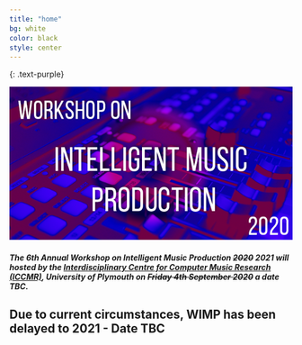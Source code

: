 ```yaml
---
title: "home"
bg: white
color: black
style: center
---
```


<!-- # WIMP2020 - Workshop on Intelligent Music Production -->
{: .text-purple}

![WIMP Logo](img/WIMPLogo.png)
##### The 6th Annual Workshop on Intelligent Music Production ~~2020~~ 2021 will hosted by the [Interdisciplinary Centre for Computer Music Research (ICCMR)](http://cmr.soc.plymouth.ac.uk/), University of Plymouth on ~~Friday 4th September 2020~~ a date TBC.

## Due to current circumstances, WIMP has been delayed to 2021 - Date TBC




